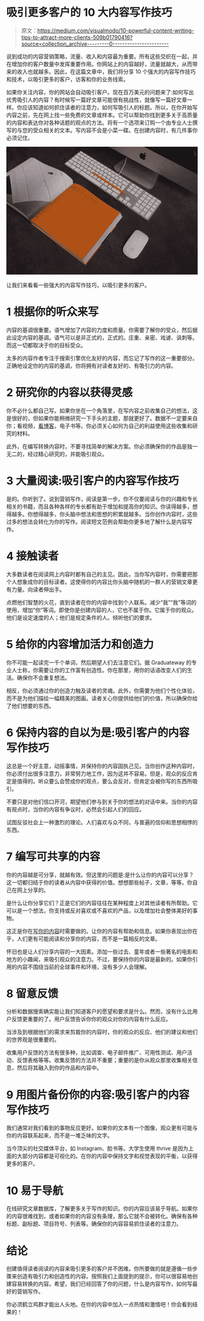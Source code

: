 # 吸引更多客户的 10 大内容写作技巧

> 原文：<https://medium.com/visualmodo/10-powerful-content-writing-tips-to-attract-more-clients-509b01790416?source=collection_archive---------0----------------------->

说到成功的内容营销策略，流量、收入和内容最为重要。所有这些交织在一起，并在增加你的客户数量中发挥重要作用。你网站上的内容越好，流量就越大，从而带来的收入也就越多。因此，在这篇文章中，我们将分享 10 个强大的内容写作技巧和技术，以吸引更多的客户，访客和你的业务线索。

如果你关注内容，你的网站会自动吸引客户。现在百万美元的问题来了:如何写出优秀吸引人的内容？有时候写一篇好文章可能很有挑战性，就像写一篇好文章一样。你应该知道如何抓住读者的注意力，如何写吸引人的标题。所以，在你开始写内容之前，先在网上找一些免费的文章或样本。它可以帮助你找到更多关于高质量的内容和表达你对各种话题的观点的方法。将有一个选项来订购一个由专业人士撰写的与您的受众相关的文本。写内容不会是小菜一碟。在创建内容时，有几件事你必须记住。

![](img/987611a478ed58c8a57e513808c1b0af.png)

让我们来看看一些强大的内容写作技巧，以吸引更多的客户。

# 1 根据你的听众来写

内容的基调很重要。语气增加了内容的力度和质量。你需要了解你的受众，然后据此设定内容的基调。语气可以是非正式的，正式的。庄重、亲密、戏谑、讽刺等。而这一切都取决于你的目标受众。

太多的内容作者专注于搜索引擎优化友好的内容，而忘记了写作的这一重要部分。正确地设定你的内容的基调，你将拥有对读者友好的、有吸引力的内容。

# 2 研究你的内容以获得灵感

你不必什么都自己写。如果你坐在一个角落里，在写内容之前收集自己的想法，这是很好的，但如果你能稍微研究一下手头的主题，那就更好了。数据不一定要来自你；看视频，[看博客](https://visualmodo.com/blogging-for-beginners/)，电子书等。你必须关心如何为自己的利益使用这些收集和研究的材料。

此外，在编写转换内容时，不要寻找简单的解决方案。你必须确保你的作品是独一无二的，经过精心研究的，并能吸引观众。

# 3 大量阅读:吸引客户的内容写作技巧

是的。你听到了。说到营销写作，阅读是第一步。你不仅要阅读与你的兴趣和专长相关的书籍，而且各种各样的专长都有助于增加和提高你的知识。你读得越多，想得越多。你想得越多，你头脑中想法和思想的积累就越多。当你创作内容时，这些过多的想法会转化为你的写作。阅读短文范例会帮助你更多地了解什么是内容写作。

# 4 接触读者

大多数读者在阅读网上内容时都有自己的主见。因此，当你写内容时，你需要把那个人想象成你的目标读者。这使得你的内容比你头脑中随机的一群人的营销文章更有力量。向读者伸出手。

点燃他们智慧的火花，直到读者在你的内容中找到个人联系。减少“我”“我”等词的使用，增加“你”等词。即使你是创建内容的人，它也不属于你。它属于你的观众。他们是设定速度的人；他们是规定条件的人。倾听他们的要求。

# 5 给你的内容增加活力和创造力

你不可能一起读完一千个单词，然后期望人们去注意它们。据 Graduateway 的专业人士称，你需要让你的工作富有创造性。你在那里，用你的话语改变人们的生活。确保你不会重复想法。

相反，你必须通过你的创造力触及读者的灵魂。此外，你需要为他们个性化体验，而不是为他们描绘一幅精美的图画。读者关心你提供给他们的价值，所以确保你给了他们想要的东西。

# 6 保持内容的自以为是:吸引客户的内容写作技巧

这总是一个好主意，动摇事情，并保持你的内容固执己见。当你创作这种内容时，你必须付出很多注意力，非常努力地工作，因为这并不容易。但是，观众的反应肯定是值得的。听众要么会赞成你的观点，要么会反对，但肯定会被你写的东西所吸引。

不要只是对他们信口开河，期望他们参与到关于你的想法的对话中来。当你的内容有观点时，当你的内容有争议时，必然会引起人们的回应。

试图反驳社会上一种激烈的理论。人们喜欢与众不同，与普遍的信仰和思想相悖的东西。

# 7 编写可共享的内容

你的内容越是可分享，就越有效。但这里的问题是:是什么让你的内容可以分享？这一切都归结于你的读者从内容中获得的价值。想想那些帖子，文章，等等。你自己在网上分享的。

是什么让你分享它们？正是它们的内容往往在某种程度上对其他读者有所帮助。它可以是一个想法，你支持或反对喜欢或不喜欢的产品，以及增加社会整体美好的事物。

这正是你在[写你的内容](https://visualmodo.com/writing-successful-content/)时需要做的。让你的内容有帮助和信息。如果你表现出你在乎，人们更有可能阅读和分享你的内容，而不是一篇相反的文章。

怀旧也是让人们分享内容的一大因素。添加一些过去、童年或者一些著名的电影和地方的小趣闻，来吸引观众的注意力。不过，要保持你的内容是最新的。如果你引用的内容不围绕当前的全球事件和环境，没有多少人会理解。

# 8 留意反馈

分析和数据搜索确实能让我们知道客户的愿望和要求是什么。然而，没有什么比用户反馈更重要的了。用户反馈告诉你你的观众对你的内容有什么反应。

当涉及到根据他们的需求来剪裁你的内容时，你的观众的反应、他们的建议和他们的世界观是很重要的。

收集用户反馈的方法有很多种，比如调查、电子邮件推广、可用性测试、用户活动、反馈表格等等。收集反馈的方法并不重要；重要的是你从观众那里收集相关信息，然后将其融入到你的作品和内容中。

# 9 用图片备份你的内容:吸引客户的内容写作技巧

我们通常对我们看到的事物反应更好。如果你的文本有一个图像，观众更有可能与你的内容联系起来，而不是一堆乏味的文字。

当今顶尖的社交媒体平台，如 Instagram、脸书等。大学生使用 thrive 是因为上面的大部分内容都是可视化的。在你的内容中保持文字和视觉表现的平衡，以获得更多的客户。

# 10 易于导航

在线研究文章数据库，了解更多关于写作的知识。你的内容应该易于导航。如果你的内容很难找到，或者如果你的内容没有条理，那么它就不会被转化。确保有各种标题、副标题、项目符号、列表等。确保你的内容容易抓住读者的注意力。

# 结论

创建值得读者阅读的内容来吸引更多的客户并不困难。你所要做的就是遵循一些步骤来创造有吸引力和创造性的内容。按照我们上面提到的提示，你可以很容易地创建容易转换的内容。希望，我们已经回答了你的问题，什么是内容写作，如何写最好的营销写作。

你必须鹤立鸡群才能出人头地。在你的内容中加入一点热情和激情吧！你会看到结果的！